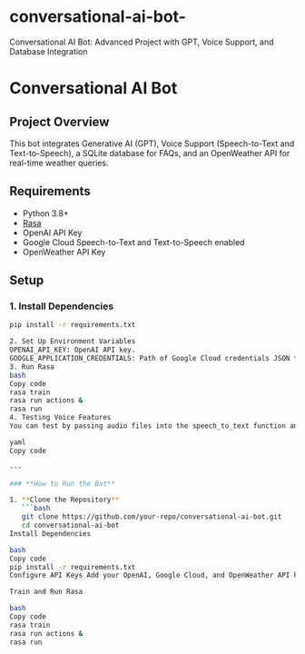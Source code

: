 # conversational-ai-bot-
 Conversational AI Bot: Advanced Project with GPT, Voice Support, and Database Integration
 # Conversational AI Bot

## Project Overview
This bot integrates Generative AI (GPT), Voice Support (Speech-to-Text and Text-to-Speech), a SQLite database for FAQs, and an OpenWeather API for real-time weather queries.

## Requirements
- Python 3.8+
- [Rasa](https://rasa.com/)
- OpenAI API Key
- Google Cloud Speech-to-Text and Text-to-Speech enabled
- OpenWeather API Key

## Setup

### 1. Install Dependencies
```bash
pip install -r requirements.txt

2. Set Up Environment Variables
OPENAI_API_KEY: OpenAI API key.
GOOGLE_APPLICATION_CREDENTIALS: Path of Google Cloud credentials JSON file.
3. Run Rasa
bash
Copy code
rasa train
rasa run actions &
rasa run
4. Testing Voice Features
You can test by passing audio files into the speech_to_text function and playing audio responses using text_to_speech.

yaml
Copy code

---

### **How to Run the Bot**

1. **Clone the Repository**
   ```bash
   git clone https://github.com/your-repo/conversational-ai-bot.git
   cd conversational-ai-bot
Install Dependencies

bash
Copy code
pip install -r requirements.txt
Configure API Keys Add your OpenAI, Google Cloud, and OpenWeather API keys.

Train and Run Rasa

bash
Copy code
rasa train
rasa run actions &
rasa run
